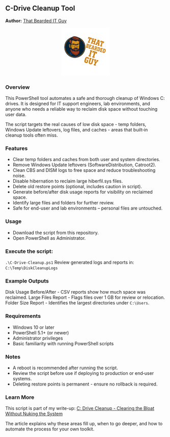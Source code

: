 ## C-Drive Cleanup Tool
**Author:** [That Bearded IT Guy](https://thatbeardeditguy.com)
<p align="center"> <img src="Logo.png" alt="That Bearded IT Guy Logo" width="150"/> </p>

### Overview
This PowerShell tool automates a safe and thorough cleanup of Windows C: drives.
It is designed for IT support engineers, lab environments, and anyone who needs a reliable way to reclaim disk space without touching user data.

The script targets the real causes of low disk space - temp folders, Windows Update leftovers, log files, and caches - areas that built‑in cleanup tools often miss.

### Features
- Clear temp folders and caches from both user and system directories.
- Remove Windows Update leftovers (SoftwareDistribution, Catroot2).
- Clean CBS and DISM logs to free space and reduce troubleshooting noise.
- Disable hibernation to reclaim large hiberfil.sys files.
- Delete old restore points (optional, includes caution in script).
- Generate before/after disk usage reports for visibility on reclaimed space.
- Identify large files and folders for further review.
- Safe for end-user and lab environments – personal files are untouched.

### Usage
- Download the script from this repository.
- Open PowerShell as Administrator.

### Execute the script:
`.\C-Drive-Cleanup.ps1`
Review generated logs and reports in:
`C:\Temp\DiskCleanupLogs`

### Example Outputs
Disk Usage Before/After - CSV reports show how much space was reclaimed.
Large Files Report - Flags files over 1 GB for review or relocation.
Folder Size Report - Identifies the largest directories under `C:\Users`.

### Requirements
- Windows 10 or later
- PowerShell 5.1+ (or newer)
- Administrator privileges
- Basic familiarity with running PowerShell scripts

### Notes
- A reboot is recommended after running the script.
- Review the script before use if deploying to production or end‑user systems.
- Deleting restore points is permanent - ensure no rollback is required.

### Learn More
This script is part of my write-up:
[C: Drive Cleanup - Clearing the Bloat Without Nuking the System](https://thatbeardeditguy.com/c-drive-cleanup-clearing-the-bloat-without-nuking-the-system)

The article explains why these areas fill up, when to go deeper, and how to automate the process for your own toolkit.

